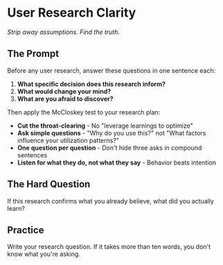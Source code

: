# User Research Clarity

*Strip away assumptions. Find the truth.*

## The Prompt

Before any user research, answer these questions in one sentence each:

1. **What specific decision does this research inform?**
2. **What would change your mind?**
3. **What are you afraid to discover?**

Then apply the McCloskey test to your research plan:

- **Cut the throat-clearing** - No "leverage learnings to optimize"
- **Ask simple questions** - "Why do you use this?" not "What factors influence your utilization patterns?"
- **One question per question** - Don't hide three asks in compound sentences
- **Listen for what they do, not what they say** - Behavior beats intention

## The Hard Question

If this research confirms what you already believe, what did you actually learn?

## Practice

Write your research question. If it takes more than ten words, you don't know what you're asking.